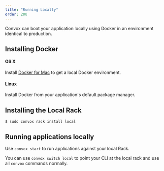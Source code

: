 ```yaml
---
title: "Running Locally"
order: 200
---
```


Convox can boot your application locally using Docker in an environment identical to production.

## Installing Docker

#### OS X

Install [Docker for Mac](https://docs.docker.com/engine/installation/mac/#/docker-for-mac) to get a local Docker environment.

#### Linux

Install Docker from your application's default package manager.

## Installing the Local Rack

    $ sudo convox rack install local

## Running applications locally

Use `convox start` to run applications against your local Rack.

You can use `convox switch local` to point your CLI at the local rack and use all `convox` commands normally.
